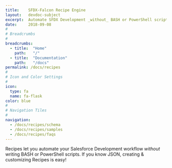 ```yaml
---
title:    SFDX-Falcon Recipe Engine
layout:   devdoc-subject
excerpt:  Automate SFDX Development _without_ BASH or PowerShell scripts
date:     2018-09-08
#
# Breadcrumbs
#
breadcrumbs:
  - title:  "Home"
    path:   "/"
  - title:  "Documentation"
    path:   "/docs"
permalink: /docs/recipes
#
# Icon and Color Settings
#
icon:
  type: fa
  name: fa-flask
color: blue
#
# Navigation Tiles
#
navigation:
  - /docs/recipes/schema
  - /docs/recipes/samples
  - /docs/recipes/faqs
---
```


Recipes let you automate your Salesforce Development workflow _without_ writing BASH or PowerShell scripts.  If you know JSON, creating & customizing Recipes is easy!